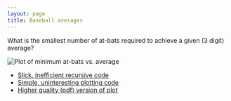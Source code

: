 ```yaml
---
layout: page
title: Baseball averages
---
```


What is the smallest number of at-bats required to achieve a given (3 digit) average?

![Plot of minimum at-bats vs. average](/notebook/git_push/average.Rout.png)

* [Slick, inefficient recursive code](/notebook/average.pl)
* [Simple, uninteresting plotting code](/notebook/average.R)
* [Higher quality (pdf) version of plot](/notebook/git_push/average.Rout.pdf)

